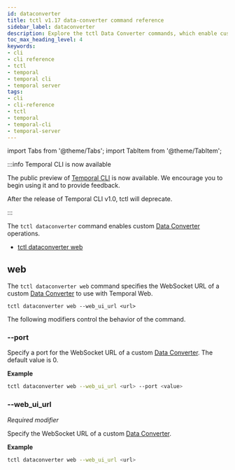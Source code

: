 ```yaml
---
id: dataconverter
title: tctl v1.17 data-converter command reference
sidebar_label: dataconverter
description: Explore the tctl Data Converter commands, which enable custom Data Converter operations on a Temporal Cluster.
toc_max_heading_level: 4
keywords:
- cli
- cli reference
- tctl
- temporal
- temporal cli
- temporal server
tags:
- cli
- cli-reference
- tctl
- temporal
- temporal-cli
- temporal-server
---
```


<!-- THIS FILE IS GENERATED. DO NOT EDIT THIS FILE DIRECTLY -->

import Tabs from '@theme/Tabs';
import TabItem from '@theme/TabItem';

:::info Temporal CLI is now available

The public preview of [Temporal CLI](/cli) is now available.
We encourage you to begin using it and to provide feedback.

After the release of Temporal CLI v1.0, tctl will deprecate.

:::

The `tctl dataconverter` command enables custom [Data Converter](/dataconversion#) operations.

- [tctl dataconverter web](#web)

## web

The `tctl dataconverter web` command specifies the WebSocket URL of a custom [Data Converter](/dataconversion#) to use with Temporal Web.

`tctl dataconverter web --web_ui_url <url>`

The following modifiers control the behavior of the command.

### --port

Specify a port for the WebSocket URL of a custom [Data Converter](/dataconversion#).
The default value is 0.

**Example**

```bash
tctl dataconverter web --web_ui_url <url> --port <value>
```

### --web_ui_url

_Required modifier_

Specify the WebSocket URL of a custom [Data Converter](/dataconversion#).

**Example**

```bash
tctl dataconverter web --web_ui_url <url>
```


